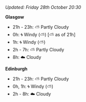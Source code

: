 *Updated: Friday 28th October 20:30*

**Glasgow**

* 21h - 23h: :partly_sunny: Partly Cloudy
* 0h: :cyclone: Windy (:partly_sunny:) [:partly_sunny: as of 21h]
* 1h: :cyclone: Windy (:partly_sunny:)
* 2h - 7h: :partly_sunny: Partly Cloudy
* 8h: :cloud: Cloudy

**Edinburgh**

* 21h - 23h: :partly_sunny: Partly Cloudy
* 0h, 1h: :cyclone: Windy (:partly_sunny:)
* 2h - 8h: :cloud: Cloudy

